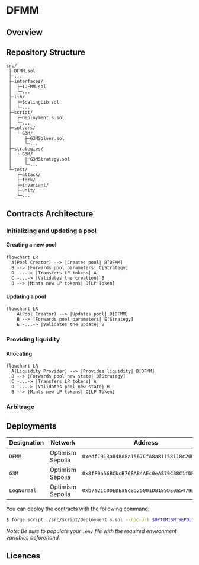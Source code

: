 # DFMM

## Overview

## Repository Structure

```
src/
 ├─DFMM.sol
 ├─...
 ├─interfaces/
 │  ├─IDFMM.sol
 │  └─...
 ├─lib/
 │  ├─ScalingLib.sol
 │  └─...
 ├─script/
 │  ├─Deployment.s.sol
 │  └─...
 ├─solvers/
 │  └─G3M/
 │     ├─G3MSolver.sol
 │     └─...
 ├─strategies/
 │  └─G3M/
 │     ├─G3MStrategy.sol
 │     └─...
 └─test/
    ├─attack/
    ├─fork/
    ├─invariant/
    ├─unit/
    └─...
```

## Contracts Architecture

### Initializing and updating a pool

#### Creating a new pool

```mermaid
flowchart LR
  A(Pool Creator) --> |Creates pool| B[DFMM]
  B --> |Forwards pool parameters| C[Strategy]
  D -...-> |Transfers LP tokens| A
  C -...-> |Validates the creation| B
  B --> |Mints new LP tokens| D[LP Token]
```

#### Updating a pool

```mermaid
flowchart LR
    A(Pool Creator) --> |Updates pool| B[DFMM]
    B --> |Forwards pool parameters| E[Strategy]
    E -...-> |Validates the update| B
```

### Providing liquidity

#### Allocating

```mermaid
flowchart LR
  A(Liquidity Provider) --> |Provides liquidity| B[DFMM]
  B --> |Forwards pool new state| D[Strategy]
  C -...-> |Transfers LP tokens| A
  D -...-> |Validates pool new state| B
  B --> |Mints new LP tokens| C[LP Token]
```

### Arbitrage

## Deployments

| Designation | Network | Address |
|---|---|---|
| `DFMM` | Optimism Sepolia | `0xedfC913a848A8a1567CfA8a81158118c20D3D508` |
| `G3M` | Optimism Sepolia | `0x8fF9a56BCbcB768A84AEc0eA879C38C1fDBE6f4A` |
| `LogNormal` | Optimism Sepolia | `0xb7a21C0DEDEa8c8525001D8189DE0a5479E9566a` |

You can deploy the contracts with the following command:

```bash
$ forge script ./src/script/Deployment.s.sol --rpc-url $OPTIMISM_SEPOLIA_RPC_URL --broadcast --verify -vvv
```

*Note: Be sure to populate your `.env` file with the required environment variables beforehand.*

## Licences
